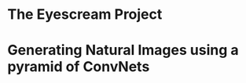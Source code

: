 The Eyescream Project
=====================

# Generating Natural Images using a pyramid of ConvNets

